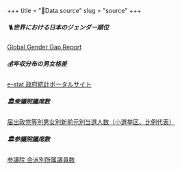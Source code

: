 +++
title = "📃Data source"
slug = "source"
+++

##### 🪜世界における日本のジェンダー順位

[Global Gender Gap Report](https://jp.weforum.org/reports/ab6795a1-960c-42b2-b3d5-587eccda6023)

##### 💰年収分布の男女格差

[e-stat 政府統計ポータルサイト](https://www.e-stat.go.jp/dbview?sid=0003222466)  

##### 🏛️衆議院議席数

[届出政党等別男女別新前元別当選人数（小選挙区、比例代表）](https://www.soumu.go.jp/senkyo/senkyo_s/data/shugiin49/index.html)

##### 🏛️参議院議席数 

[参議院 会派別所属議員数](https://www.sangiin.go.jp/japanese/joho1/kousei/giin/204/giinsu.htm)  
